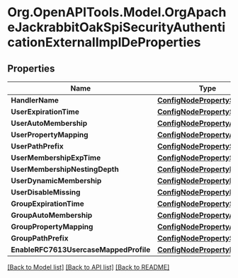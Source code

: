 # Org.OpenAPITools.Model.OrgApacheJackrabbitOakSpiSecurityAuthenticationExternalImplDeProperties
## Properties

Name | Type | Description | Notes
------------ | ------------- | ------------- | -------------
**HandlerName** | [**ConfigNodePropertyString**](ConfigNodePropertyString.md) |  | [optional] 
**UserExpirationTime** | [**ConfigNodePropertyString**](ConfigNodePropertyString.md) |  | [optional] 
**UserAutoMembership** | [**ConfigNodePropertyArray**](ConfigNodePropertyArray.md) |  | [optional] 
**UserPropertyMapping** | [**ConfigNodePropertyArray**](ConfigNodePropertyArray.md) |  | [optional] 
**UserPathPrefix** | [**ConfigNodePropertyString**](ConfigNodePropertyString.md) |  | [optional] 
**UserMembershipExpTime** | [**ConfigNodePropertyString**](ConfigNodePropertyString.md) |  | [optional] 
**UserMembershipNestingDepth** | [**ConfigNodePropertyInteger**](ConfigNodePropertyInteger.md) |  | [optional] 
**UserDynamicMembership** | [**ConfigNodePropertyBoolean**](ConfigNodePropertyBoolean.md) |  | [optional] 
**UserDisableMissing** | [**ConfigNodePropertyBoolean**](ConfigNodePropertyBoolean.md) |  | [optional] 
**GroupExpirationTime** | [**ConfigNodePropertyString**](ConfigNodePropertyString.md) |  | [optional] 
**GroupAutoMembership** | [**ConfigNodePropertyArray**](ConfigNodePropertyArray.md) |  | [optional] 
**GroupPropertyMapping** | [**ConfigNodePropertyArray**](ConfigNodePropertyArray.md) |  | [optional] 
**GroupPathPrefix** | [**ConfigNodePropertyString**](ConfigNodePropertyString.md) |  | [optional] 
**EnableRFC7613UsercaseMappedProfile** | [**ConfigNodePropertyBoolean**](ConfigNodePropertyBoolean.md) |  | [optional] 

[[Back to Model list]](../README.md#documentation-for-models) [[Back to API list]](../README.md#documentation-for-api-endpoints) [[Back to README]](../README.md)


